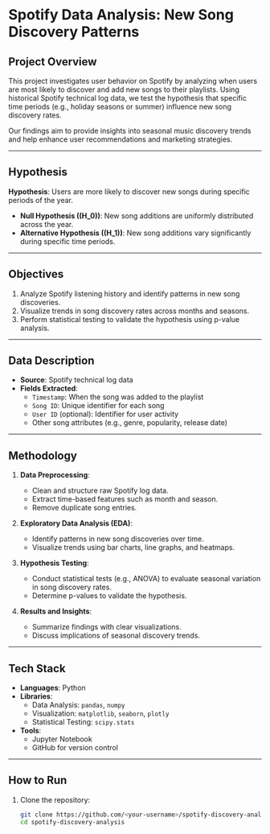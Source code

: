 # Spotify Data Analysis: New Song Discovery Patterns

## Project Overview
This project investigates user behavior on Spotify by analyzing when users are most likely to discover and add new songs to their playlists. Using historical Spotify technical log data, we test the hypothesis that specific time periods (e.g., holiday seasons or summer) influence new song discovery rates. 

Our findings aim to provide insights into seasonal music discovery trends and help enhance user recommendations and marketing strategies.

---

## Hypothesis
**Hypothesis**: Users are more likely to discover new songs during specific periods of the year.

- **Null Hypothesis (\(H_0\))**: New song additions are uniformly distributed across the year.
- **Alternative Hypothesis (\(H_1\))**: New song additions vary significantly during specific time periods.

---

## Objectives
1. Analyze Spotify listening history and identify patterns in new song discoveries.
2. Visualize trends in song discovery rates across months and seasons.
3. Perform statistical testing to validate the hypothesis using p-value analysis.

---

## Data Description
- **Source**: Spotify technical log data
- **Fields Extracted**:
  - `Timestamp`: When the song was added to the playlist
  - `Song ID`: Unique identifier for each song
  - `User ID` (optional): Identifier for user activity
  - Other song attributes (e.g., genre, popularity, release date)

---

## Methodology
1. **Data Preprocessing**:
   - Clean and structure raw Spotify log data.
   - Extract time-based features such as month and season.
   - Remove duplicate song entries.
   
2. **Exploratory Data Analysis (EDA)**:
   - Identify patterns in new song discoveries over time.
   - Visualize trends using bar charts, line graphs, and heatmaps.
   
3. **Hypothesis Testing**:
   - Conduct statistical tests (e.g., ANOVA) to evaluate seasonal variation in song discovery rates.
   - Determine p-values to validate the hypothesis.

4. **Results and Insights**:
   - Summarize findings with clear visualizations.
   - Discuss implications of seasonal discovery trends.

---

## Tech Stack
- **Languages**: Python
- **Libraries**:
  - Data Analysis: `pandas`, `numpy`
  - Visualization: `matplotlib`, `seaborn`, `plotly`
  - Statistical Testing: `scipy.stats`
- **Tools**:
  - Jupyter Notebook
  - GitHub for version control

---

## How to Run
1. Clone the repository:
   ```bash
   git clone https://github.com/<your-username>/spotify-discovery-analysis.git
   cd spotify-discovery-analysis

